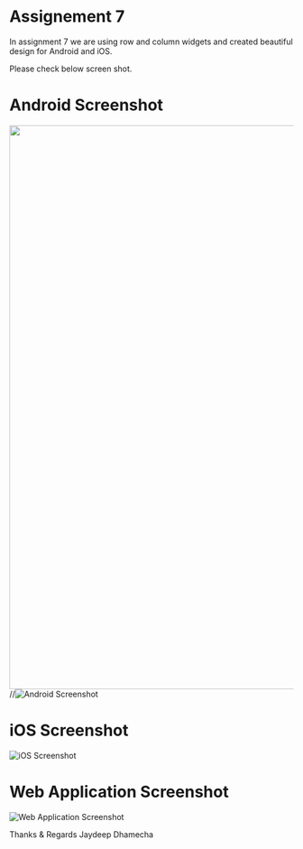 # Assignement 7

 In assignment 7 we are using row and column widgets and created beautiful design for Android and iOS.
 
 Please check below screen shot.

# Android Screenshot
<a href="url"><img src="https://user-images.githubusercontent.com/89917952/133978673-654d2c3a-81a4-42dc-9c0f-0d5763195667.png" align="left" height="1000" width="600" ></a>
//![Android Screenshot](https://user-images.githubusercontent.com/89917952/133978673-654d2c3a-81a4-42dc-9c0f-0d5763195667.png)


# iOS Screenshot
![iOS Screenshot](https://user-images.githubusercontent.com/89917952/133978708-f52ffbd8-f721-4d68-b593-e0e1d64751d7.png )


# Web Application Screenshot
![Web Application Screenshot](https://user-images.githubusercontent.com/89917952/133978832-ebb2f9b2-c8f9-4ecd-9554-7d294c412b0c.png)

Thanks & Regards
Jaydeep Dhamecha
